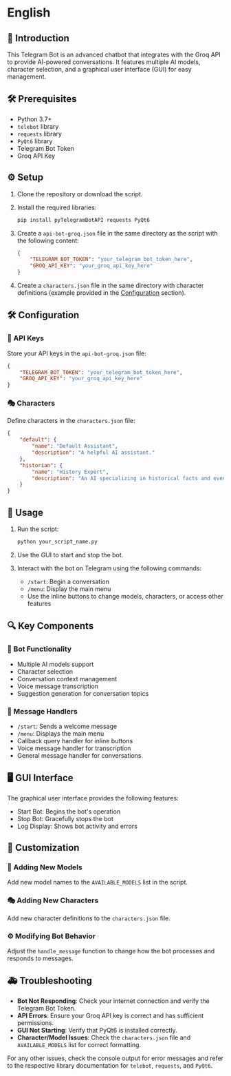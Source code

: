 # English

## 📜 Introduction

This Telegram Bot is an advanced chatbot that integrates with the Groq API to provide AI-powered conversations. It features multiple AI models, character selection, and a graphical user interface (GUI) for easy management.

## 🛠️ Prerequisites

- Python 3.7+
- `telebot` library
- `requests` library
- `PyQt6` library
- Telegram Bot Token
- Groq API Key

## ⚙️ Setup

1. Clone the repository or download the script.

2. Install the required libraries:

   ```sh
   pip install pyTelegramBotAPI requests PyQt6
   ```

3. Create a `api-bot-groq.json` file in the same directory as the script with the following content:

   ```json
   {
       "TELEGRAM_BOT_TOKEN": "your_telegram_bot_token_here",
       "GROQ_API_KEY": "your_groq_api_key_here"
   }
   ```

4. Create a `characters.json` file in the same directory with character definitions (example provided in the [Configuration](#configuration) section).

## 🛠️ Configuration

### 🔑 API Keys

Store your API keys in the `api-bot-groq.json` file:

```json
{
    "TELEGRAM_BOT_TOKEN": "your_telegram_bot_token_here",
    "GROQ_API_KEY": "your_groq_api_key_here"
}
```

### 🎭 Characters

Define characters in the `characters.json` file:

```json
{
    "default": {
        "name": "Default Assistant",
        "description": "A helpful AI assistant."
    },
    "historian": {
        "name": "History Expert",
        "description": "An AI specializing in historical facts and events."
    }
}
```

## 🚀 Usage

1. Run the script:

   ```sh
   python your_script_name.py
   ```

2. Use the GUI to start and stop the bot.

3. Interact with the bot on Telegram using the following commands:

   - `/start`: Begin a conversation
   - `/menu`: Display the main menu
   - Use the inline buttons to change models, characters, or access other features

## 🔍 Key Components

### 💬 Bot Functionality

- Multiple AI models support
- Character selection
- Conversation context management
- Voice message transcription
- Suggestion generation for conversation topics

### 📜 Message Handlers

- `/start`: Sends a welcome message
- `/menu`: Displays the main menu
- Callback query handler for inline buttons
- Voice message handler for transcription
- General message handler for conversations

## 🖥️ GUI Interface

The graphical user interface provides the following features:

- Start Bot: Begins the bot's operation
- Stop Bot: Gracefully stops the bot
- Log Display: Shows bot activity and errors

## 🔧 Customization

### 🔄 Adding New Models

Add new model names to the `AVAILABLE_MODELS` list in the script.

### 🎭 Adding New Characters

Add new character definitions to the `characters.json` file.

### ⚙️ Modifying Bot Behavior

Adjust the `handle_message` function to change how the bot processes and responds to messages.

## 🚑 Troubleshooting

- **Bot Not Responding**: Check your internet connection and verify the Telegram Bot Token.
- **API Errors**: Ensure your Groq API key is correct and has sufficient permissions.
- **GUI Not Starting**: Verify that PyQt6 is installed correctly.
- **Character/Model Issues**: Check the `characters.json` file and `AVAILABLE_MODELS` list for correct formatting.

For any other issues, check the console output for error messages and refer to the respective library documentation for `telebot`, `requests`, and `PyQt6`.
